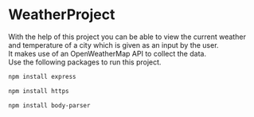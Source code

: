 # WeatherProject

With the help of this project you can be able to view the current weather and temperature of a city which is given as an input by the user. <br>
It makes use of an OpenWeatherMap API to collect the data. <br>
Use the following packages to run this project. <br>


```html
npm install express
```
```html
npm install https
```
```html
npm install body-parser
```
